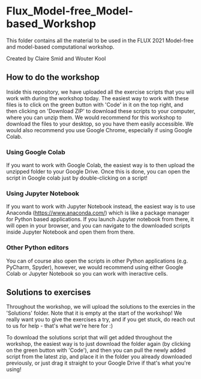 # Flux_Model-free_Model-based_Workshop
This folder contains all the material to be used in the FLUX 2021 Model-free and model-based computational workshop.

Created by Claire Smid and Wouter Kool

## How to do the workshop
Inside this repository, we have uploaded all the exercise scripts that you will work with during the workshop today. The easiest way to work with these files is to click on the green button with 'Code' in it on the top right, and then clicking on 'Download ZIP' to download these scripts to your computer, where you can unzip them. We would recommend for this workshop to download the files to your desktop, so you have them easily accessible. We would also recommend you use Google Chrome, especially if using Google Colab.

### Using Google Colab
If you want to work with Google Colab, the easiest way is to then upload the unzipped folder to your Google Drive. Once this is done, you can open the script in Google colab just by double-clicking on a script! 

### Using Jupyter Notebook
If you want to work with Jupyter Notebook instead, the easiest way is to use Anaconda (https://www.anaconda.com/) which is like a package manager for Python based applications. If you launch Jupyter notebook from there, it will open in your browser, and you can navigate to the downloaded scripts inside Jupyter Notebook and open them from there.

### Other Python editors
You can of course also open the scripts in other Python applications (e.g. PyCharm, Spyder), however, we would recommend using either Google Colab or Jupyter Notebook so you can work with ineractive cells.

## Solutions to exercises
Throughout the workshop, we will upload the solutions to the exercies in the 'Solutions' folder. Note that it is empty at the start of the workshop! We really want you to give the exercises a try, and if you get stuck, do reach out to us for help - that's what we're here for :)

To download the solutions script that will get added throughout the workshop, the easiest way is to just download the folder again (by clicking on the green button with 'Code'), and then you can pull the newly added script from the latest zip, and place it in the folder you already downloaded previously, or just drag it straight to your Google Drive if that's what you're using!
